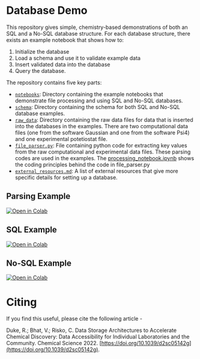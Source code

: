# Database Demo

This repository gives simple, chemistry-based demonstrations of both an SQL
and a No-SQL database structure. For each database structure, there exists 
an example notebook that shows how to: 
1. Initialize the database 
2. Load a schema and use it to validate example data
3. Insert validated data into the database
4. Query the database.

The repository contains five key parts: 

* [`notebooks`](notebooks): Directory containing the example notebooks that demonstrate file processing and using SQL and No-SQL databases. 
* [`schema`](schema): Directory containing the schema for both SQL and No-SQL database examples. 
* [`raw_data`](raw_data): Directory containing the raw data files for data that is inserted into the databases 
in the examples. There are two computational data files (one from the software 
Gaussian and one from the software Psi4) and one experimental potetiostat file. 
* [`file_parser.py`](file_parser.py):  File containing python code for extracting key values from the raw
computational and experimental data files. These parsing codes are used in the 
examples. The [processing_notebook.ipynb](notebooks/processing_demo.ipynb) shows the coding principles behind the code in file_parser.py
* [`external_resources.md`](external_resources.md): A list of external resources that give more specific details for setting up a database.


## Parsing Example
[![Open in Colab](https://colab.research.google.com/assets/colab-badge.svg)](https://colab.research.google.com/github/D3TaLES/databases_demo/blob/main/notebooks/processing_demo.ipynb)

## SQL Example
[![Open in Colab](https://colab.research.google.com/assets/colab-badge.svg)](https://colab.research.google.com/github/D3TaLES/databases_demo/blob/main/notebooks/sql_demo.ipynb)

## No-SQL Example
[![Open in Colab](https://colab.research.google.com/assets/colab-badge.svg)](https://colab.research.google.com/github/D3TaLES/databases_demo/blob/main/notebooks/no_sql_demo.ipynb)

# Citing
If you find this useful, please cite the following article -

Duke, R.; Bhat, V.; Risko, C. Data Storage Architectures to Accelerate Chemical Discovery: Data Accessibility for Individual Laboratories and the Community. Chemical Science 2022. [https://doi.org/10.1039/d2sc05142g](https://doi.org/10.1039/d2sc05142g).
